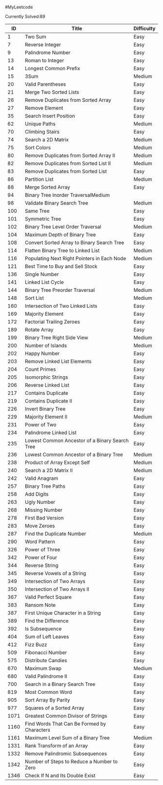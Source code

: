 #MyLeetcode

Currently Solved:89

ID| Title | Difficulty 
--|-----  |-----------
1	|Two Sum     |Easy
7	|Reverse Integer    |Easy
9	|Palindrome Number   |Easy
13|	Roman to Integer    |Easy
14|	Longest Common Prefix    |Easy
15|	3Sum    |Medium
20|	Valid Parentheses   |Easy
21|	Merge Two Sorted Lists   |Easy
26|	Remove Duplicates from Sorted Array   |Easy
27|	Remove Element   |Easy
35|	Search Insert Position    |Easy
62|	Unique Paths   |Medium
70|	Climbing Stairs   |Easy
74|	Search a 2D Matrix  |Medium
75|	Sort Colors    |Medium
80|	Remove Duplicates from Sorted Array II  |Medium
82|	Remove Duplicates from Sorted List II  |Medium
83|	Remove Duplicates from Sorted List   |Easy
86|	Partition List   |Medium
88|	Merge Sorted Array    	|Easy
94|	Binary Tree Inorder TraversalMedium
98|	Validate Binary Search Tree|Medium
100|	Same Tree    |Easy
101	|Symmetric Tree   |Easy
102	|Binary Tree Level Order Traversal |Medium
104	|Maximum Depth of Binary Tree   |Easy
108	|Convert Sorted Array to Binary Search Tree|Easy
114	|Flatten Binary Tree to Linked List   |Medium
116	|Populating Next Right Pointers in Each Node  |Medium
121	|Best Time to Buy and Sell Stock |Easy
136	|Single Number   |Easy
141	|Linked List Cycle  |Easy
144	|Binary Tree Preorder Traversal   |Medium
148	|Sort List   |Medium
160	|Intersection of Two Linked Lists|Easy
169	|Majority Element    	|Easy
172	|Factorial Trailing Zeroes |Easy
189	|Rotate Array    	|Easy
199	|Binary Tree Right Side View  |Medium
200	|Number of Islands |Medium
202	|Happy Number    	|Easy
203	|Remove Linked List Elements    |Easy
204	|Count Primes   |Easy
205	|Isomorphic Strings    |Easy
206	|Reverse Linked List    |Easy
217	|Contains Duplicate    	|Easy
219	|Contains Duplicate II  |Easy
226	|Invert Binary Tree    |Easy
229	|Majority Element II   |Medium
231	|Power of Two    |Easy
234	|Palindrome Linked List    |Easy
235	|Lowest Common Ancestor of a Binary Search Tree |Easy
236	|Lowest Common Ancestor of a Binary Tree   |Medium
238	|Product of Array Except Self |Medium
240	|Search a 2D Matrix II  |Medium
242	|Valid Anagram    |Easy
257	|Binary Tree Paths  |Easy
258	|Add Digits    |Easy
263	|Ugly Number    |Easy
268	|Missing Number   |Easy
278	|First Bad Version|Easy
283	|Move Zeroes    |Easy
287	|Find the Duplicate Number  |Medium
290	|Word Pattern    	|Easy
326	|Power of Three    	|Easy
342	|Power of Four    	|Easy
344	|Reverse String    	|Easy
345	|Reverse Vowels of a String    	|Easy
349	|Intersection of Two Arrays    |Easy
350	|Intersection of Two Arrays II|Easy
367	|Valid Perfect Square    	|Easy
383	|Ransom Note    	|Easy
387	|First Unique Character in a String|Easy
389	|Find the Difference   |Easy
392	|Is Subsequence    	|Easy
404	|Sum of Left Leaves |Easy
412	|Fizz Buzz    	|Easy
509	|Fibonacci Number    |Easy
575	|Distribute Candies  |Easy
670	|Maximum Swap    	|Medium
680	|Valid Palindrome II    	|Easy
700	|Search in a Binary Search Tree|Easy
819	|Most Common Word    	|Easy
905	|Sort Array By Parity    	|Easy
977	|Squares of a Sorted Array    	|Easy
1071|	Greatest Common Divisor of Strings|Easy
1160|	Find Words That Can Be Formed by Characters|Easy
1161|	Maximum Level Sum of a Binary Tree|Medium
1331|	Rank Transform of an Array    	|Easy
1332|	Remove Palindromic Subsequences    	|Easy
1342|	Number of Steps to Reduce a Number to Zero|Easy
1346	|Check If N and Its Double Exist    	|Easy



